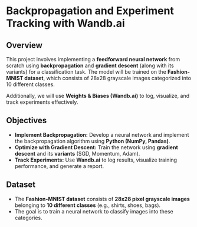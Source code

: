 # Backpropagation and Experiment Tracking with Wandb.ai  

## Overview  
This project involves implementing a **feedforward neural network** from scratch using **backpropagation** and **gradient descent** (along with its variants) for a classification task. The model will be trained on the **Fashion-MNIST dataset**, which consists of 28x28 grayscale images categorized into 10 different classes.  

Additionally, we will use **Weights & Biases (Wandb.ai)** to log, visualize, and track experiments effectively.  

## Objectives  
- **Implement Backpropagation:** Develop a neural network and implement the backpropagation algorithm using **Python (NumPy, Pandas)**.  
- **Optimize with Gradient Descent:** Train the network using **gradient descent** and its **variants** (SGD, Momentum, Adam).  
- **Track Experiments:** Use **Wandb.ai** to log results, visualize training performance, and generate a report.      

## Dataset  
- The **Fashion-MNIST dataset** consists of **28x28 pixel grayscale images** belonging to **10 different classes** (e.g., shirts, shoes, bags).  
- The goal is to train a neural network to classify images into these categories.  

